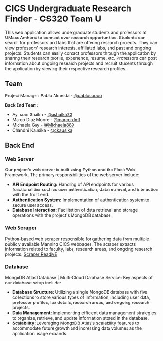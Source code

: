 # CICS Undergraduate Research Finder - CS320 Team U

This web application allows undergraduate students and professors at UMass Amherst to connect over research opportunities. Students can search for professors and labs that are offering research projects. They can view professors' research interests, affiliated labs, and past and ongoing projects. Students can easily contact professors through the application by sharing their research profile, experience, resume, etc. Professors can post information about ongoing research projects and recruit students through the application by viewing their respective research profiles.

## Team
Project Manager: Pablo Almeida - [@pabloooooo](https://www.github.com/pabloooooo)

**Back End Team:**
- Aymaan Shaikh - [@ashaikh23](https://www.github.com/ashaikh23)
- Marco Diaz Moore - [@marco-dm1](https://www.github.com/marco-dm1)
- Michaela Gay - [@Michaela889](https://www.github.com/Michaela889)
- Chandni Kausika - [@ckausika](https://www.github.com/ckausika)

## Back End
### Web Server
Our project's web server is built using Python and the Flask Web Framework. The primary responsibilities of the web server include:

- **API Endpoint Routing:** Handling of API endpoints for various functionalities such as user authentication, data retrieval, and interaction with the front end.
- **Authentication System:** Implementation of authentication system to secure user access.
- **Database Interaction:** Facilitation of data retrieval and storage operations with the project's MongoDB database.

### Web Scraper
Python-based web scraper responsible for gathering data from multiple publicly available Manning CICS webpages. The scraper extracts information related to faculty, labs, research areas, and ongoing research projects. [Scraper ReadME](https://github.com/ckausika/CS320-Team-U/blob/main/scraper/README.md)

### Database
MongoDB Atlas Database | Multi-Cloud Database Service: Key aspects of our database setup include:

- **Database Structure:** Utilizing a single MongoDB database with five collections to store various types of information, including user data, professor profiles, lab details, research areas, and ongoing research projects.
- **Data Management:** Implementing efficient data management strategies to organize, retrieve, and update information stored in the database.
- **Scalability:** Leveraging MongoDB Atlas's scalability features to accommodate future growth and increasing data volumes as the application usage expands.
